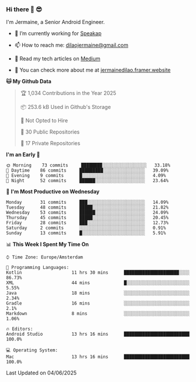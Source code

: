 ### Hi there 👋 😎
I'm Jermaine, a Senior Android Engineer.

- 🔭 I’m currently working for [Speakap](https://www.speakap.com/)

- 📫 How to reach me: dilaojermaine@gmail.com

- 📖 Read my tech articles on [Medium](https://jermainedilao.medium.com/)

- 👀 You can check more about me at [jermainedilao.framer.website](https://jermainedilao.framer.website)

<!--
**jermainedilao/jermainedilao** is a ✨ _special_ ✨ repository because its `README.md` (this file) appears on your GitHub profile.

Here are some ideas to get you started:

- 🔭 I’m currently working on ...
- 🌱 I’m currently learning ...
- 👯 I’m looking to collaborate on ...
- 🤔 I’m looking for help with ...
- 💬 Ask me about ...
- 📫 How to reach me: ...
- 😄 Pronouns: ...
- ⚡ Fun fact: ...
-->

<!--START_SECTION:waka-->
**🐱 My Github Data** 

> 🏆 1,034 Contributions in the Year 2025
 > 
> 📦 253.6 kB Used in Github's Storage 
 > 
> 🚫 Not Opted to Hire
 > 
> 📜 30 Public Repositories 
 > 
> 🔑 17 Private Repositories  
 > 
**I'm an Early 🐤** 

```text
🌞 Morning    73 commits     ████████░░░░░░░░░░░░░░░░░   33.18% 
🌆 Daytime    86 commits     █████████░░░░░░░░░░░░░░░░   39.09% 
🌃 Evening    9 commits      █░░░░░░░░░░░░░░░░░░░░░░░░   4.09% 
🌙 Night      52 commits     ██████░░░░░░░░░░░░░░░░░░░   23.64%

```
📅 **I'm Most Productive on Wednesday** 

```text
Monday       31 commits     ███░░░░░░░░░░░░░░░░░░░░░░   14.09% 
Tuesday      48 commits     █████░░░░░░░░░░░░░░░░░░░░   21.82% 
Wednesday    53 commits     ██████░░░░░░░░░░░░░░░░░░░   24.09% 
Thursday     45 commits     █████░░░░░░░░░░░░░░░░░░░░   20.45% 
Friday       28 commits     ███░░░░░░░░░░░░░░░░░░░░░░   12.73% 
Saturday     2 commits      ░░░░░░░░░░░░░░░░░░░░░░░░░   0.91% 
Sunday       13 commits     █░░░░░░░░░░░░░░░░░░░░░░░░   5.91%

```


📊 **This Week I Spent My Time On** 

```text
⌚︎ Time Zone: Europe/Amsterdam

💬 Programming Languages: 
Kotlin                   11 hrs 30 mins      █████████████████████░░░░   86.73% 
XML                      44 mins             █░░░░░░░░░░░░░░░░░░░░░░░░   5.55% 
Java                     18 mins             ░░░░░░░░░░░░░░░░░░░░░░░░░   2.34% 
Gradle                   16 mins             ░░░░░░░░░░░░░░░░░░░░░░░░░   2.1% 
Markdown                 8 mins              ░░░░░░░░░░░░░░░░░░░░░░░░░   1.06%

🔥 Editors: 
Android Studio           13 hrs 16 mins      █████████████████████████   100.0%

💻 Operating System: 
Mac                      13 hrs 16 mins      █████████████████████████   100.0%

```


 Last Updated on 04/06/2025
<!--END_SECTION:waka-->
